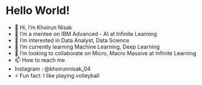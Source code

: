 # Hello World!

- 👋 Hi, I’m Khoirun Nisak
- 👋 I’m a mentee on IBM Advanced - AI at Infinite Learning
- 👀 I’m interested in Data Analyst, Data Science
- 🌱 I’m currently learning Machine Learning, Deep Learning
- 💞️ I’m looking to collaborate on Micro, Macro Massive at Infinite Learning
- 📫 How to reach me 
- Instagram : @khoirunnisak_04
- ⚡ Fun fact: I like playing volleyball

